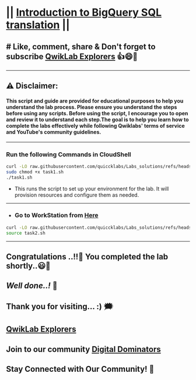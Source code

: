 # || [Introduction to BigQuery SQL translation](https://www.cloudskillsboost.google/focuses/2802?parent=catalog) || 

## # Like, comment, share & Don't forget to subscribe [QwikLab Explorers](https://youtube.com/@titashshil?si=RgamNu1dc9jVIbJN) 👍😄🤝

---
## ⚠️ **Disclaimer:**
#### This script and guide are provided for educational purposes to help you understand the lab process. Please ensure you understand the steps before using any scripts. Before using the script, I encourage you to open and review it to understand each step.The goal is to help you learn how to complete the labs effectively while following Qwiklabs' terms of service and YouTube's community guidelines.
---

### Run the following Commands in CloudShell

```bash
curl -LO raw.githubusercontent.com/quiccklabs/Labs_solutions/refs/heads/master/Build%20Apps%20with%20Gemini%20Code%20Assist/task1.sh
sudo chmod +x task1.sh
./task1.sh
```
- This runs the script to set up your environment for the lab. It will provision resources and configure them as needed.
---

- ### Go to WorkStation from [Here](https://console.cloud.google.com/workstations/list?referrer=search&project=)

```bash
curl -LO raw.githubusercontent.com/quiccklabs/Labs_solutions/refs/heads/master/Build%20Apps%20with%20Gemini%20Code%20Assist/task2.sh
source task2.sh
```
---

## Congratulations ..!!🎉  You completed the lab shortly..😃💯

## *Well done..!* 👏

## Thank you for visiting... :) 🗯️

## [QwikLab Explorers](https://youtube.com/@titashshil?si=RgamNu1dc9jVIbJN)

## Join to our community [Digital Dominators](https://chat.whatsapp.com/J0o1beFGCHfJ8ZHGKjcqkd)

## Stay Connected with Our Community! 💬 
